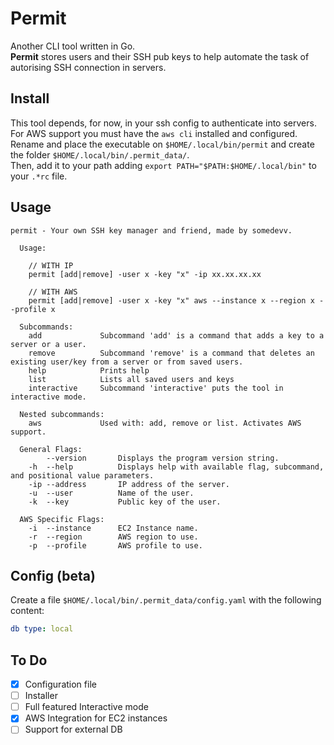 # Permit

Another CLI tool written in Go.  \
**Permit** stores users and their SSH pub keys to help automate the task of autorising SSH connection in servers.

## Install

This tool depends, for now, in your ssh config to authenticate into servers. For AWS support you must have the ```aws cli``` installed and configured. \
Rename and place the executable on ```$HOME/.local/bin/permit``` and create the folder ```$HOME/.local/bin/.permit_data/```. \
Then, add it to your path adding ```export PATH="$PATH:$HOME/.local/bin"``` to your ```.*rc``` file.

## Usage

``` text
permit - Your own SSH key manager and friend, made by somedevv.

  Usage:

    // WITH IP
    permit [add|remove] -user x -key "x" -ip xx.xx.xx.xx

    // WITH AWS
    permit [add|remove] -user x -key "x" aws --instance x --region x --profile x

  Subcommands:
    add             Subcommand 'add' is a command that adds a key to a server or a user.
    remove          Subcommand 'remove' is a command that deletes an existing user/key from a server or from saved users.
    help            Prints help
    list            Lists all saved users and keys
    interactive     Subcommand 'interactive' puts the tool in interactive mode.

  Nested subcommands:
    aws             Used with: add, remove or list. Activates AWS support.
  
  General Flags:
        --version       Displays the program version string.
    -h  --help          Displays help with available flag, subcommand, and positional value parameters.
    -ip --address       IP address of the server.
    -u  --user          Name of the user.
    -k  --key           Public key of the user.

  AWS Specific Flags:
    -i  --instance      EC2 Instance name.
    -r  --region        AWS region to use.
    -p  --profile       AWS profile to use.
```

## Config (beta)

Create a file ```$HOME/.local/bin/.permit_data/config.yaml``` with the following content:

``` yaml
db type: local
```

## To Do

- [x] Configuration file
- [ ] Installer
- [ ] Full featured Interactive mode
- [x] AWS Integration for EC2 instances
- [ ] Support for external DB
